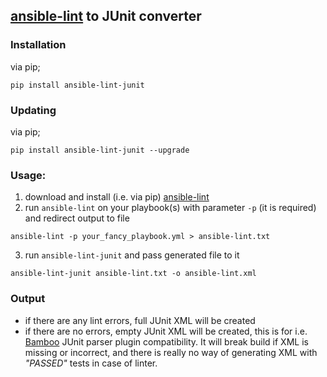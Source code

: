[ansible-lint](https://github.com/willthames/ansible-lint) to JUnit converter
---

### Installation
via pip;
```shell
pip install ansible-lint-junit
```
### Updating
via pip;
```shell
pip install ansible-lint-junit --upgrade
```

### Usage:
1. download and install (i.e. via pip) [ansible-lint](https://github.com/willthames/ansible-lint)
2. run `ansible-lint` on your playbook(s) with parameter `-p` (it is required) and redirect output to file
  ```shell
  ansible-lint -p your_fancy_playbook.yml > ansible-lint.txt
  ```
3. run `ansible-lint-junit` and pass generated file to it
  ```shell
  ansible-lint-junit ansible-lint.txt -o ansible-lint.xml
  ```

### Output
* if there are any lint errors, full JUnit XML will be created
* if there are no errors, empty JUnit XML will be created, this is for i.e. [Bamboo](https://www.atlassian.com/software/bamboo) JUnit parser plugin compatibility. 
It will break build if XML is missing or incorrect, and there is really no way of generating XML with *"PASSED"* tests in case of linter.

